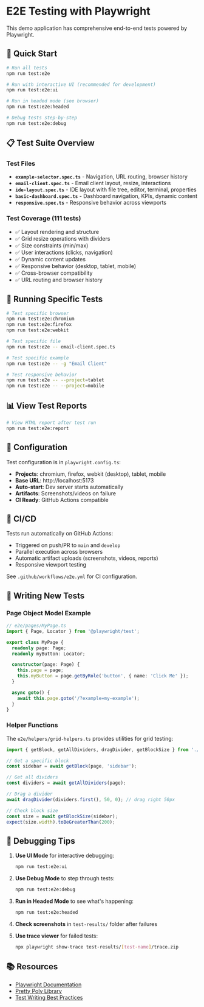 # E2E Testing with Playwright

This demo application has comprehensive end-to-end tests powered by Playwright.

## 🚀 Quick Start

```bash
# Run all tests
npm run test:e2e

# Run with interactive UI (recommended for development)
npm run test:e2e:ui

# Run in headed mode (see browser)
npm run test:e2e:headed

# Debug tests step-by-step
npm run test:e2e:debug
```

## 📋 Test Suite Overview

### Test Files

- **`example-selector.spec.ts`** - Navigation, URL routing, browser history
- **`email-client.spec.ts`** - Email client layout, resize, interactions
- **`ide-layout.spec.ts`** - IDE layout with file tree, editor, terminal, properties
- **`basic-dashboard.spec.ts`** - Dashboard navigation, KPIs, dynamic content
- **`responsive.spec.ts`** - Responsive behavior across viewports

### Test Coverage (111 tests)

- ✅ Layout rendering and structure
- ✅ Grid resize operations with dividers
- ✅ Size constraints (min/max)
- ✅ User interactions (clicks, navigation)
- ✅ Dynamic content updates
- ✅ Responsive behavior (desktop, tablet, mobile)
- ✅ Cross-browser compatibility
- ✅ URL routing and browser history

## 🎯 Running Specific Tests

```bash
# Test specific browser
npm run test:e2e:chromium
npm run test:e2e:firefox
npm run test:e2e:webkit

# Test specific file
npm run test:e2e -- email-client.spec.ts

# Test specific example
npm run test:e2e -- -g "Email Client"

# Test responsive behavior
npm run test:e2e -- --project=tablet
npm run test:e2e -- --project=mobile
```

## 📊 View Test Reports

```bash
# View HTML report after test run
npm run test:e2e:report
```

## 🔧 Configuration

Test configuration is in `playwright.config.ts`:

- **Projects**: chromium, firefox, webkit (desktop), tablet, mobile
- **Base URL**: http://localhost:5173
- **Auto-start**: Dev server starts automatically
- **Artifacts**: Screenshots/videos on failure
- **CI Ready**: GitHub Actions compatible

## 🤖 CI/CD

Tests run automatically on GitHub Actions:

- Triggered on push/PR to `main` and `develop`
- Parallel execution across browsers
- Automatic artifact uploads (screenshots, videos, reports)
- Responsive viewport testing

See `.github/workflows/e2e.yml` for CI configuration.

## 📝 Writing New Tests

### Page Object Model Example

```typescript
// e2e/pages/MyPage.ts
import { Page, Locator } from '@playwright/test';

export class MyPage {
  readonly page: Page;
  readonly myButton: Locator;

  constructor(page: Page) {
    this.page = page;
    this.myButton = page.getByRole('button', { name: 'Click Me' });
  }

  async goto() {
    await this.page.goto('/?example=my-example');
  }
}
```

### Helper Functions

The `e2e/helpers/grid-helpers.ts` provides utilities for grid testing:

```typescript
import { getBlock, getAllDividers, dragDivider, getBlockSize } from './helpers/grid-helpers';

// Get a specific block
const sidebar = await getBlock(page, 'sidebar');

// Get all dividers
const dividers = await getAllDividers(page);

// Drag a divider
await dragDivider(dividers.first(), 50, 0); // drag right 50px

// Check block size
const size = await getBlockSize(sidebar);
expect(size.width).toBeGreaterThan(200);
```

## 🐛 Debugging Tips

1. **Use UI Mode** for interactive debugging:
   ```bash
   npm run test:e2e:ui
   ```

2. **Use Debug Mode** to step through tests:
   ```bash
   npm run test:e2e:debug
   ```

3. **Run in Headed Mode** to see what's happening:
   ```bash
   npm run test:e2e:headed
   ```

4. **Check screenshots** in `test-results/` folder after failures

5. **Use trace viewer** for failed tests:
   ```bash
   npx playwright show-trace test-results/[test-name]/trace.zip
   ```

## 📚 Resources

- [Playwright Documentation](https://playwright.dev)
- [Pretty Poly Library](https://github.com/your-org/pretty-poly)
- [Test Writing Best Practices](https://playwright.dev/docs/best-practices)
